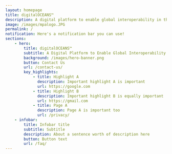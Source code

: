```yaml
---
layout: homepage
title: digitalOCEANS™
description: A digital platform to enable global interoperability in the maritime sector
image: /images/mpalogo.JPG
permalink: /
notification: Here's a notification bar you can use!
sections:
    - hero:
        title: digitalOCEANS™
        subtitle: A Digital Platform to Enable Global Interoperability in the Maritime Sector
        background: /images/hero-banner.png
        button: Contact Us
        url: /contact-us/
        key_highlights:
            - title: Highlight A
              description: Important highlight A is important
              url: https://google.com
            - title: Highlight B
              description: Important highlight B is equally important
              url: https://gmail.com
            - title: Page A
              description: Page A is important too
              url: /privacy/
    - infobar:
        title: Infobar title
        subtitle: Subtitle
        description: About a sentence worth of description here
        button: Button text
        url: /faq/
---
```

